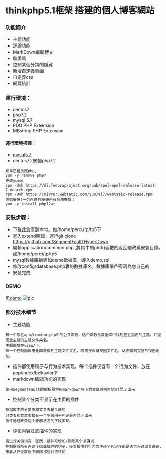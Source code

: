 # thinkphp5.1框架 搭建的個人博客網站
### 功能簡介
* 主題功能
* 評論功能
* MarkDown編輯博文
* 驗證碼
* 控制某個分類的隱藏
* 新增自定義頁面
* 自定義css
* 網頁統計

### 運行環境：
* centos7
* php7.2
* mysql 5.7
* PDO PHP Extension
* MBstring PHP Extension

#### 運行環境搭建：
* [mysql5.7](https://blog.csdn.net/qq_34173549/article/details/79692591).
* centos7.2安裝php7.2
```
如果已經按照php,            
yum -y remove php*
更改yum源         
rpm -Uvh https://dl.fedoraproject.org/pub/epel/epel-release-latest-7.noarch.rpm   
rpm -Uvh https://mirror.webtatic.com/yum/el7/webtatic-release.rpm  
開始安裝(一勞永逸的安裝所有各種擴展：          
yum -y install php72w*
```
### 安裝步驟：
* 下載此倉庫到本地。如/home/perci/tp/tp5下
* 進入extend目錄，運行git clone https://github.com/SegmentFault/HyperDown
* 編輯application/common.php
    ,將其中的phd()函數的返回值改爲安裝目錄。如/home/perci/tp/tp5
* mysql數據庫新建如demo數據庫，導入demo.sql
* 修改config/database.php裏的數據庫名，數據庫賬戶密碼為您自己的
* 安裝完成
### DEMO
见[demo](http://132.232.57.130/)
![pic](https://perci-1253331419.cos.ap-chengdu.myqcloud.com/tp/20181117190123.png)
### 部分技术细节
* 主题功能
```
有一个写在app/common.php中的公共函数，这个函数从数据库中找到正在启用的主题，并返回此主题的主题文件夹名。
主题都放在view/下。
每一个控制器调用此函数得到主题文件夹名，再拼接自身视图文件名，从而得到完整的视图地址。
```
* 插件都使用钩子与行为技术实现。每个插件仅含有一个行为文件，放在app/index/behavior下
* markdown编辑功能的实现
```
使用SegmentFault的解析器将用markdown写下的文章转换为html显示出来
```
* 控制某个分类不显示在主页的插件
```
数据库中的分类表和文章表是关联的      
分类表和文章表都有一个字段用于判定是否显示出来      
插件通过改变这个表示状态的字段实现。
```
* 评论内容过滤插件的实现
```
待过滤关键词有一张表，插件可增加/删除某个关键词       
控制器将所有评论传给此插件的钩子，接着插件的行为文件逐个判定评论是否含带过滤关键词，接着从评论数组中删除那些非法评论
```

